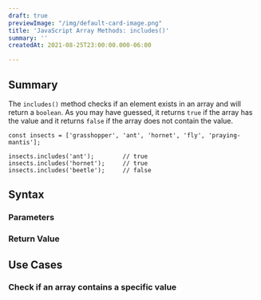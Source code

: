 ```yaml
---
draft: true
previewImage: "/img/default-card-image.png"
title: 'JavaScript Array Methods: includes()'
summary: ''
createdAt: 2021-08-25T23:00:00.000-06:00

---
```

## Summary

The `includes()` method checks if an element exists in an array and will return a `boolean`. As you may have guessed, it returns `true` if the array has the value and it returns `false` if the array does not contain the value.

    const insects = ['grasshopper', 'ant', 'hornet', 'fly', 'praying-mantis'];
    
    insects.includes('ant'); 		// true
    insects.includes('hornet'); 	// true
    insects.includes('beetle'); 	// false

## Syntax

### Parameters

### Return Value

## Use Cases

### Check if an array contains a specific value